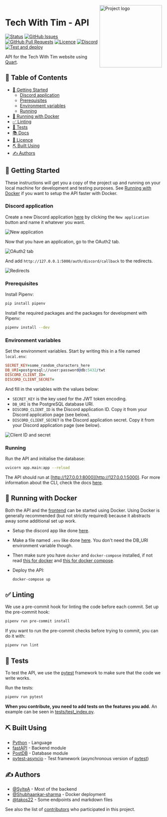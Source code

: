 <img align="right" width=200px height=200px src="https://cdn.discordapp.com/attachments/776153365452554301/786297555415859220/Tech-With-Tim.png" alt="Project logo">

<h1>Tech With Tim - API</h1>

<div>

[![Status](https://img.shields.io/website?url=https%3A%2F%2Fapi.dev.twtcodejam.net)](https://api.dev.twtcodejam.net) <!-- TODO: Switch to main API link. -->
[![GitHub Issues](https://img.shields.io/github/issues/Tech-With-Tim/API.svg)](https://github.com/Tech-With-Tim/API/issues)
[![GitHub Pull Requests](https://img.shields.io/github/issues-pr/Tech-With-Tim/API.svg)](https://github.com/Tech-With-Tim/API/pulls)
[![Licence](https://img.shields.io/badge/licence-MIT-blue.svg)](/LICENCE)
[![Discord](https://discord.com/api/guilds/501090983539245061/widget.png?style=shield)](https://discord.gg/twt)
[![Test and deploy](https://github.com/Tech-With-Tim/API/workflows/Release%20-%20Test%2C%20Build%20%26%20Redeploy/badge.svg)](https://github.com/Tech-With-Tim/API/actions?query=workflow%3A%22Release+-+Test%2C+Build+%26+Redeploy%22)
<!-- TODO: Lint & Test status -->

</div>

API for the Tech With Tim website using [Quart](https://pgjones.gitlab.io/quart/).

## 📝 Table of Contents

<!-- - [🧐 About](#-about) -->
- [🏁 Getting Started](#-getting-started)
  - [Discord application](#discord-application)
  - [Prerequisites](#prerequisites)
  - [Environment variables](#environment-variables)
  - [Running](#running)
- [🐳 Running with Docker](#-running-with-docker)
- [✅ Linting](#-linting)
- [🚨 Tests](#-tests)
- [📚 Docs](/docs/README.md)
- [📜 Licence](/LICENCE)
- [⛏️ Built Using](#️-built-using)
- [✍️ Authors](#️-authors)

<!-- ## 🧐 About

TODO: Write about 1-2 paragraphs describing the purpose of your project. -->

## 🏁 Getting Started

These instructions will get you a copy of the project up and running on your local machine for development and testing purposes. See [Running with Docker](#-running-with-docker) if you want to setup the API faster with Docker.

### Discord application

Create a new Discord application [here](https://discord.com/developers/applications) by clicking the `New application` button and name it whatever you want.

![New application](https://cdn.discordapp.com/attachments/721750194797936823/794646477505822730/unknown.png)

Now that you have an application, go to the OAuth2 tab.

![OAuth2 tab](https://cdn.discordapp.com/attachments/721750194797936823/794648158272487435/unknown.png)

And add `http://127.0.0.1:5000/auth/discord/callback` to the redirects.

![Redirects](https://cdn.discordapp.com/attachments/721750194797936823/798276213776318494/unknown.png)

### Prerequisites

Install Pipenv:

```sh
pip install pipenv
```

Install the required packages and the packages for development with Pipenv:

```sh
pipenv install --dev
```

### Environment variables

Set the environment variables. Start by writing this in a file named `local.env`:

```prolog
SECRET_KEY=some_random_characters_here
DB_URI=postgresql://user:password@db:5432/twt
DISCORD_CLIENT_ID=
DISCORD_CLIENT_SECRET=
```

And fill in the variables with the values below:

- ``SECRET_KEY`` is the key used for the JWT token encoding.
- ``DB_URI`` is the PostgreSQL database URI.
- ``DISCORD_CLIENT_ID`` is the Discord application ID. Copy it from your Discord application page (see below).
- ``DISCORD_CLIENT_SECRET`` is the Discord application secret. Copy it from your Discord application page (see below).

![Client ID and secret](https://cdn.discordapp.com/attachments/721750194797936823/794646777840140298/unknown.png)

### Running

Run the API and initialise the database:

```sh
uvicorn app.main:app --reload
```

The API should run at [http://127.0.0.1:8000](http://127.0.0.1:5000). For more information about the CLI, check the docs [here](/docs/cli.md).

## 🐳 Running with Docker

Both the API and the [frontend](https://github.com/Tech-With-Tim/Frontend) can be started using Docker. Using Docker is generally recommended (but not strictly required) because it abstracts away some additional set up work.

- Setup the discord app like done [here](#discord-application).

- Make a file named `.env` like done [here](#environment-variables). You don't need the DB_URI environment variable though.

- Then make sure you have `docker` and `docker-compose` installed, if not read [this for docker](https://docs.docker.com/engine/install/) and [this for docker compose](https://docs.docker.com/compose/install/).

- Deploy the API:

    ```sh
    docker-compose up
    ```

## ✅ Linting

We use a pre-commit hook for linting the code before each commit. Set up the pre-commit hook:

```sh
pipenv run pre-commit install
```

If you want to run the pre-commit checks before trying to commit, you can do it with:

```sh
pipenv run lint
```

## 🚨 Tests

To test the API, we use the [pytest](https://docs.pytest.org/en/stable/) framework to make sure that the code we write works.

Run the tests:

```sh
pipenv run pytest
```

**When you contribute, you need to add tests on the features you add.** An example can be seen in [tests/test_index.py](/tests/test_index.py).

## ⛏️ Built Using

- [Python](https://www.python.org/) - Language
- [fastAPI](https://fastapi.tiangolo.com/) - Backend module
- [PostDB](https://github.com/SylteA/postDB) - Database module
- [pytest-asyncio](https://github.com/pytest-dev/pytest-asyncio) - Test framework (asynchronous version of [pytest](https://docs.pytest.org/en/stable/))

## ✍️ Authors

- [@SylteA](https://github.com/SylteA) - Most of the backend
- [@Shubhaankar-sharma](https://github.com/Shubhaankar-sharma) - Docker deployment
- [@takos22](https://github.com/takos22) - Some endpoints and markdown files

See also the list of [contributors](https://github.com/Tech-With-Tim/API/contributors) who participated in this project.

